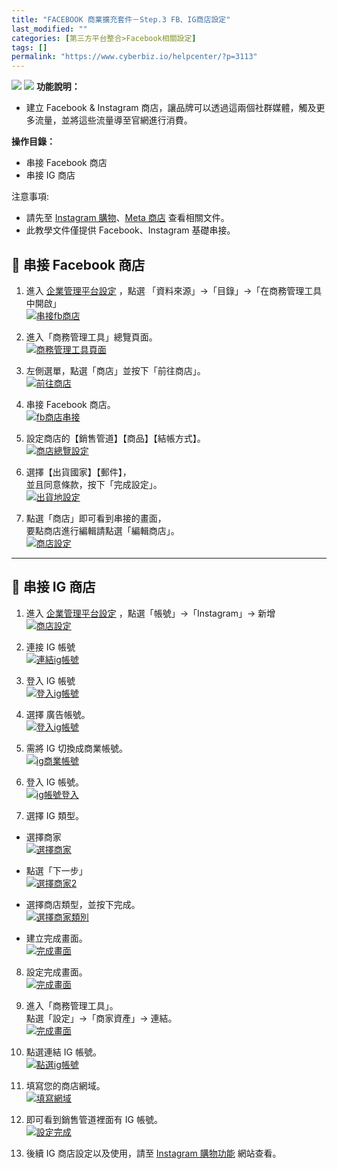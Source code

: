 ```yaml
---
title: "FACEBOOK 商業擴充套件－Step.3 FB、IG商店設定"
last_modified: ""
categories: [第三方平台整合>Facebook相關設定]
tags: []
permalink: "https://www.cyberbiz.io/helpcenter/?p=3113"
---
```


![](https://www.cyberbiz.io/helpcenter/wp-content/uploads/一般版3.png)
![](https://www.cyberbiz.io/helpcenter/wp-content/uploads/PLUS版3.png)
**功能說明：**  

* 建立 Facebook & Instagram 商店，讓品牌可以透過這兩個社群媒體，觸及更多流量，並將這些流量導至官網進行消費。

**操作目錄：**

* 串接 Facebook 商店
* 串接 IG 商店

注意事項:  

* 請先至 [Instagram 購物](https://www.facebook.com/business/help/582645198813984?id=1069014943260205&content_id=YfngY8Ybzp9hgjp&ref=sem_smb&utm_term=dsa-1744651665794&gclid=CjwKCAjwsvujBhAXEiwA_UXnAJkLwe8zDYorDZEk2DzbJNVO9gDiHumrxBXHB84a6WTjBOaFqsBlzhoCUksQAvD_BwE&wtsid=rdr_0mbqOqDrP5wMFhIc1)、[Meta 商店](https://www.facebook.com/business/shops?wtsid=rdr_0qepCejJMsuVZf5Yd) 查看相關文件。
* 此教學文件僅提供 Facebook、Instagram 基礎串接。



## 📌 串接 Facebook 商店



1. 進入 [企業管理平台設定](https://business.facebook.com/) ，點選 「資料來源」→「目錄」→「在商務管理工具中開啟」  
[![串接fb商店](https://www.cyberbiz.io/support/wp-content/uploads/FACEBOOK-FB、IG商店設定01.png)](https://www.cyberbiz.io/support/wp-content/uploads/FACEBOOK-FB、IG商店設定01.png)



2. 進入「商務管理工具」總覽頁面。  
[![商務管理工具頁面](https://www.cyberbiz.io/support/wp-content/uploads/FACEBOOK-FB、IG商店設定02.png)](https://www.cyberbiz.io/support/wp-content/uploads/FACEBOOK-FB、IG商店設定02.png)



3. 左側選單，點選「商店」並按下「前往商店」。  
[![前往商店](https://www.cyberbiz.io/support/wp-content/uploads/FACEBOOK-FB、IG商店設定03.png)](https://www.cyberbiz.io/support/wp-content/uploads/FACEBOOK-FB、IG商店設定03.png)



4. 串接 Facebook 商店。  
[![fb商店串接](https://www.cyberbiz.io/support/wp-content/uploads/FACEBOOK-FB、IG商店設定04.png)](https://www.cyberbiz.io/support/wp-content/uploads/FACEBOOK-FB、IG商店設定04.png)



5. 設定商店的【銷售管道】【商品】【結帳方式】。  
[![商店總覽設定](https://www.cyberbiz.io/support/wp-content/uploads/FACEBOOK-FB、IG商店設定05.png)](https://www.cyberbiz.io/support/wp-content/uploads/FACEBOOK-FB、IG商店設定05.png)



6. 選擇【出貨國家】【郵件】，  
並且同意條款，按下「完成設定」。  
[![出貨地設定](https://www.cyberbiz.io/support/wp-content/uploads/FACEBOOK-FB、IG商店設定06.png)](https://www.cyberbiz.io/support/wp-content/uploads/FACEBOOK-FB、IG商店設定06.png)



7. 點選「商店」即可看到串接的畫面，  
要點商店進行編輯請點選「編輯商店」。  
[![商店設定](https://www.cyberbiz.io/support/wp-content/uploads/FACEBOOK-FB、IG商店設定07.png)](https://www.cyberbiz.io/support/wp-content/uploads/FACEBOOK-FB、IG商店設定07.png)



* * *



## 📌 串接 IG 商店



1. 進入 [企業管理平台設定](https://business.facebook.com/) ，點選「帳號」→「Instagram」→ 新增  
[![商店設定](https://www.cyberbiz.io/support/wp-content/uploads/FACEBOOK-FB、IG商店設定08.png)](https://www.cyberbiz.io/support/wp-content/uploads/FACEBOOK-FB、IG商店設定08.png)



2. 連接 IG 帳號  
[![連結ig帳號](https://www.cyberbiz.io/support/wp-content/uploads/FACEBOOK-FB、IG商店設定09.png)](https://www.cyberbiz.io/support/wp-content/uploads/FACEBOOK-FB、IG商店設定09.png)



3. 登入 IG 帳號  
[![登入ig帳號](https://www.cyberbiz.io/support/wp-content/uploads/FACEBOOK-FB、IG商店設定10.png)](https://www.cyberbiz.io/support/wp-content/uploads/FACEBOOK-FB、IG商店設定10.png)



4. 選擇 廣告帳號。  
[![登入ig帳號](https://www.cyberbiz.io/support/wp-content/uploads/FACEBOOK-FB、IG商店設定11.png)](https://www.cyberbiz.io/support/wp-content/uploads/FACEBOOK-FB、IG商店設定11.png)



5. 需將 IG 切換成商業帳號。  
[![ig商業帳號](https://www.cyberbiz.io/support/wp-content/uploads/FACEBOOK-FB、IG商店設定12.png)](https://www.cyberbiz.io/support/wp-content/uploads/FACEBOOK-FB、IG商店設定12.png)



6. 登入 IG 帳號。  
[![ig帳號登入](https://www.cyberbiz.io/support/wp-content/uploads/FACEBOOK-FB、IG商店設定13.png)](https://www.cyberbiz.io/support/wp-content/uploads/FACEBOOK-FB、IG商店設定13.png)



7. 選擇 IG 類型。 
* 選擇商家  
[![選擇商家](https://www.cyberbiz.io/support/wp-content/uploads/FACEBOOK-FB、IG商店設定14.png)](https://www.cyberbiz.io/support/wp-content/uploads/FACEBOOK-FB、IG商店設定14.png)



* 點選「下一步」  
[![選擇商家2](https://www.cyberbiz.io/support/wp-content/uploads/FACEBOOK-FB、IG商店設定15.png)](https://www.cyberbiz.io/support/wp-content/uploads/FACEBOOK-FB、IG商店設定15.png)



* 選擇商店類型，並按下完成。  
[![選擇商家類別](https://www.cyberbiz.io/support/wp-content/uploads/FACEBOOK-FB、IG商店設定16.png)](https://www.cyberbiz.io/support/wp-content/uploads/FACEBOOK-FB、IG商店設定16.png)



* 建立完成畫面。  
[![完成畫面](https://www.cyberbiz.io/support/wp-content/uploads/FACEBOOK-FB、IG商店設定17.png)](https://www.cyberbiz.io/support/wp-content/uploads/FACEBOOK-FB、IG商店設定17.png)





8. 設定完成畫面。  
[![完成畫面](https://www.cyberbiz.io/support/wp-content/uploads/FACEBOOK-FB、IG商店設定18.png)](https://www.cyberbiz.io/support/wp-content/uploads/FACEBOOK-FB、IG商店設定18.png)



9. 進入「商務管理工具」。  
點選「設定」→「商家資產」→ 連結。  
[![完成畫面](https://www.cyberbiz.io/support/wp-content/uploads/FACEBOOK-FB、IG商店設定19.png)](https://www.cyberbiz.io/support/wp-content/uploads/FACEBOOK-FB、IG商店設定19.png)



10. 點選連結 IG 帳號。  
[![點選ig帳號](https://www.cyberbiz.io/support/wp-content/uploads/FACEBOOK-FB、IG商店設定20.png)](https://www.cyberbiz.io/support/wp-content/uploads/FACEBOOK-FB、IG商店設定20.png)



11. 填寫您的商店網域。  
[![填寫網域](https://www.cyberbiz.io/support/wp-content/uploads/FACEBOOK-FB、IG商店設定21.png)](https://www.cyberbiz.io/support/wp-content/uploads/FACEBOOK-FB、IG商店設定21.png)



12. 即可看到銷售管道裡面有 IG 帳號。  
[![設定完成](https://www.cyberbiz.io/support/wp-content/uploads/FACEBOOK-FB、IG商店設定22.png)](https://www.cyberbiz.io/support/wp-content/uploads/FACEBOOK-FB、IG商店設定22.png)



13. 後續 IG 商店設定以及使用，請至 [Instagram 購物功能](https://www.facebook.com/business/help/582645198813984?id=1069014943260205&content_id=YfngY8Ybzp9hgjp&ref=sem_smb&utm_term=aud-1846835380552%3Adsa-1744651665794&gclid=CjwKCAjwvdajBhBEEiwAeMh1U0F87VcMCYpbeiB1xVjlWUbt_lEkePq9zQtSlh9tJ18bHen3mLrjhhoCupwQAvD_BwE) 網站查看。  



